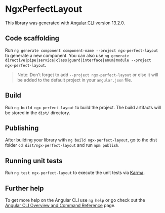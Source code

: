 # NgxPerfectLayout

This library was generated with [Angular CLI](https://github.com/angular/angular-cli) version 13.2.0.

## Code scaffolding

Run `ng generate component component-name --project ngx-perfect-layout` to generate a new component. You can also use `ng generate directive|pipe|service|class|guard|interface|enum|module --project ngx-perfect-layout`.
> Note: Don't forget to add `--project ngx-perfect-layout` or else it will be added to the default project in your `angular.json` file. 

## Build

Run `ng build ngx-perfect-layout` to build the project. The build artifacts will be stored in the `dist/` directory.

## Publishing

After building your library with `ng build ngx-perfect-layout`, go to the dist folder `cd dist/ngx-perfect-layout` and run `npm publish`.

## Running unit tests

Run `ng test ngx-perfect-layout` to execute the unit tests via [Karma](https://karma-runner.github.io).

## Further help

To get more help on the Angular CLI use `ng help` or go check out the [Angular CLI Overview and Command Reference](https://angular.io/cli) page.
